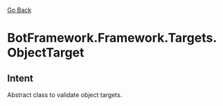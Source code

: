 [Go Back](../../../REFERENCE.md)

# BotFramework.Framework.Targets.ObjectTarget

## Intent

Abstract class to validate object targets.
